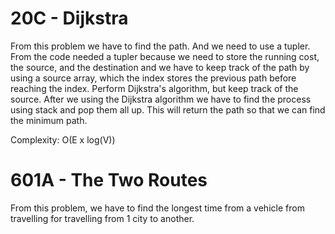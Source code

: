 # 20C - Dijkstra

From this problem we have to find the path. And we need to use a tupler. From the code needed a tupler because we need to store the running cost, the source, and the destination and we have to keep track of the path by using a source array, which the index stores the previous path before reaching the index. Perform Dijkstra's algorithm, but keep track of the source. After we using the Dijkstra algorithm we have to find the process using stack and pop them all up. This will return the path so that we can find the minimum path. 

Complexity: O(E x log(V))

# 601A - The Two Routes

From this problem, we have to find the longest time from a vehicle from travelling for travelling from 1 city to another.<br>
